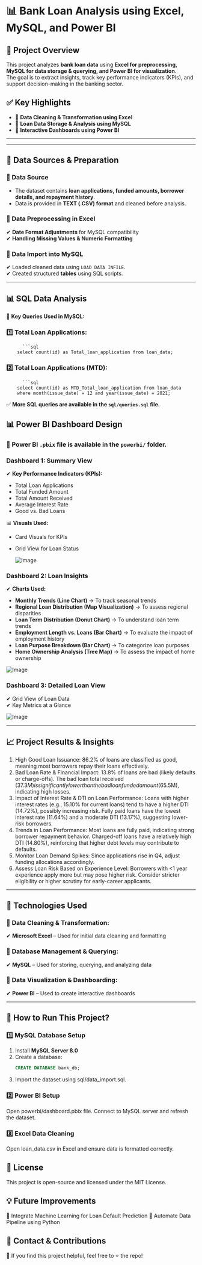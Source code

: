 # 📊 Bank Loan Analysis using Excel, MySQL, and Power BI  

## 📌 Project Overview  
This project analyzes **bank loan data** using **Excel for preprocessing, MySQL for data storage & querying, and Power BI for visualization**.  
The goal is to extract insights, track key performance indicators (KPIs), and support decision-making in the banking sector.  

## ✅ Key Highlights  
- 🔹 **Data Cleaning & Transformation using Excel**  
- 🔹 **Loan Data Storage & Analysis using MySQL**  
- 🔹 **Interactive Dashboards using Power BI**  

---

---

## 📁 Data Sources & Preparation  

### 📌 Data Source  
- The dataset contains **loan applications, funded amounts, borrower details, and repayment history**.  
- Data is provided in **TEXT (.CSV) format** and cleaned before analysis.  

### 📌 Data Preprocessing in Excel  
✔ **Date Format Adjustments** for MySQL compatibility  
✔ **Handling Missing Values & Numeric Formatting**  

### 📌 Data Import into MySQL  
✔ Loaded cleaned data using `LOAD DATA INFILE`.  
✔ Created structured **tables** using SQL scripts.  

---

## 📊 SQL Data Analysis  

📌 **Key Queries Used in MySQL:**  

### 1️⃣ Total Loan Applications:  
          ```sql
        select count(id) as Total_loan_application from loan_data;
### 2️⃣ Total Loan Applications (MTD):
          ```sql
        select count(id) as MTD_Total_loan_application from loan_data
        where month(issue_date) = 12 and year(issue_date) = 2021;
        
✅ **More SQL queries are available in the `sql/queries.sql` file.**  

## 📊 Power BI Dashboard Design  

### 📌 Power BI `.pbix` file is available in the `powerbi/` folder.  

### **Dashboard 1: Summary View**  
✔ **Key Performance Indicators (KPIs):**  
- Total Loan Applications  
- Total Funded Amount  
- Total Amount Received  
- Average Interest Rate  
- Good vs. Bad Loans  

📊 **Visuals Used:**  
- Card Visuals for KPIs  
- Grid View for Loan Status
  
  ![Image](https://github.com/user-attachments/assets/530a60a1-e252-4c8c-8c8b-5af0cb483f26)

### **Dashboard 2: Loan Insights**  
✔ **Charts Used:**  
- **Monthly Trends (Line Chart)** → To track seasonal trends  
- **Regional Loan Distribution (Map Visualization)** → To assess regional disparities  
- **Loan Term Distribution (Donut Chart)** → To understand loan term trends  
- **Employment Length vs. Loans (Bar Chart)** → To evaluate the impact of employment history  
- **Loan Purpose Breakdown (Bar Chart)** → To categorize loan purposes  
- **Home Ownership Analysis (Tree Map)** → To assess the impact of home ownership  

![Image](https://github.com/user-attachments/assets/07fdd90b-2a24-40bb-ab1c-41c5c2007bc7)


### **Dashboard 3: Detailed Loan View**  
✔ Grid View of Loan Data  
✔ Key Metrics at a Glance  

![Image](https://github.com/user-attachments/assets/c24962f0-a1c5-4a95-a0c7-338f1c8a6c2d)

---

## 📈 Project Results & Insights  

  1.  High Good Loan Issuance:
      86.2% of loans are classified as good, meaning most borrowers repay their loans effectively.
  2. Bad Loan Rate & Financial Impact:
     13.8% of loans are bad (likely defaults or charge-offs).
     The bad loan total received ($37.3M) is significantly lower than the bad loan funded amount ($65.5M), indicating high losses.
  3. Impact of Interest Rate & DTI on Loan Performance:
     Loans with higher interest rates (e.g., 15.10% for current loans) tend to have a higher DTI (14.72%), possibly increasing risk.
     Fully paid loans have the lowest interest rate (11.64%) and a moderate DTI (13.17%), suggesting lower-risk borrowers.
  4. Trends in Loan Performance:
     Most loans are fully paid, indicating strong borrower repayment behavior.
     Charged-off loans have a relatively high DTI (14.80%), reinforcing that higher debt levels may contribute to defaults.
  5. Monitor Loan Demand Spikes:
     Since applications rise in Q4, adjust funding allocations accordingly.
  6. Assess Loan Risk Based on Experience Level:
     Borrowers with <1 year experience apply more but may pose higher risk.
     Consider stricter eligibility or higher scrutiny for early-career applicants.
---

## 🚀 Technologies Used  

### 🔹 **Data Cleaning & Transformation:**  
✔ **Microsoft Excel** – Used for initial data cleaning and formatting  

### 🔹 **Database Management & Querying:**  
✔ **MySQL** – Used for storing, querying, and analyzing data  

### 🔹 **Data Visualization & Dashboarding:**  
✔ **Power BI** – Used to create interactive dashboards  

---

## 🚀 How to Run This Project?  

### 1️⃣ **MySQL Database Setup**  
1. Install **MySQL Server 8.0**  
2. Create a database:  
   ```sql
   CREATE DATABASE bank_db;
3. Import the dataset using sql/data_import.sql.
### 2️⃣ **Power BI Setup**
Open powerbi/dashboard.pbix file.
Connect to MySQL server and refresh the dataset.
### 3️⃣ **Excel Data Cleaning**
Open loan_data.csv in Excel and ensure data is formatted correctly.

## 📜 License
This project is open-source and licensed under the MIT License.

## 💡 Future Improvements
📌 Integrate Machine Learning for Loan Default Prediction
📌 Automate Data Pipeline using Python

## 📩 Contact & Contributions
🔹 If you find this project helpful, feel free to ⭐ the repo!
